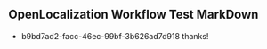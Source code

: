 ## OpenLocalization Workflow Test MarkDown
* b9bd7ad2-facc-46ec-99bf-3b626ad7d918 thanks!

<!--HONumber=Aug16_HO3-->


